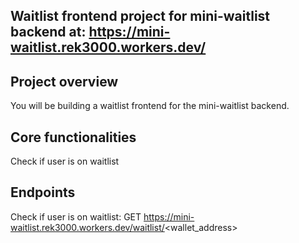 ## Waitlist frontend project for mini-waitlist backend at: https://mini-waitlist.rek3000.workers.dev/

## Project overview

You will be building a waitlist frontend for the mini-waitlist backend.


## Core functionalities
Check if user is on waitlist


## Endpoints
Check if user is on waitlist:
GET https://mini-waitlist.rek3000.workers.dev/waitlist/<wallet_address>



